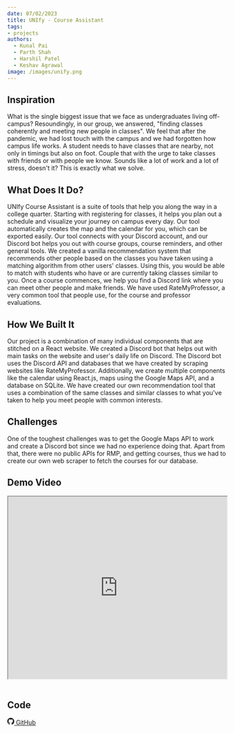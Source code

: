 ```yaml
---
date: 07/02/2023
title: UNIfy - Course Assistant
tags:
- projects
authors:
  - Kunal Pai
  - Parth Shah
  - Harshil Patel
  - Keshav Agrawal
image: /images/unify.png
---
```


## Inspiration

What is the single biggest issue that we face as undergraduates living off-campus? Resoundingly, in our group, we answered, "finding classes coherently and meeting new people in classes". We feel that after the pandemic, we had lost touch with the campus and we had forgotten how campus life works. A student needs to have classes that are nearby, not only in timings but also on foot. Couple that with the urge to take classes with friends or with people we know. Sounds like a lot of work and a lot of stress, doesn't it? This is exactly what we solve.

## What Does It Do?

UNIfy Course Assistant is a suite of tools that help you along the way in a college quarter. Starting with registering for classes, it helps you plan out a schedule and visualize your journey on campus every day. Our tool automatically creates the map and the calendar for you, which can be exported easily. Our tool connects with your Discord account, and our Discord bot helps you out with course groups, course reminders, and other general tools. We created a vanilla recommendation system that recommends other people based on the classes you have taken using a matching algorithm from other users' classes. Using this, you would be able to match with students who have or are currently taking classes similar to you. Once a course commences, we help you find a Discord link where you can meet other people and make friends. We have used RateMyProfessor, a very common tool that people use, for the course and professor evaluations.

## How We Built It

Our project is a combination of many individual components that are stitched on a React website. We created a Discord bot that helps out with main tasks on the website and user's daily life on Discord. The Discord bot uses the Discord API and databases that we have created by scraping websites like RateMyProfessor. Additionally, we create multiple components like the calendar using React.js, maps using the Google Maps API, and a database on SQLite. We have created our own recommendation tool that uses a combination of the same classes and similar classes to what you've taken to help you meet people with common interests.

## Challenges

One of the toughest challenges was to get the Google Maps API to work and create a Discord bot since we had no experience doing that. Apart from that, there were no public APIs for RMP, and getting courses, thus we had to create our own web scraper to fetch the courses for our database.

## Demo Video

<div>
<div class="lists">
    <iframe width="100%" height="420px"
    src="https://www.youtube.com/embed/Ax1v-L-QEtA">
    </iframe>
    </br>
    </br>
</div>
</div>

## Code

<a href="https://github.com/helloparthshah/UNIfyCourseAssistant">
<svg xmlns="http://www.w3.org/2000/svg" width="16" height="16" fill="currentColor" class="bi bi-github" viewBox="0 0 16 16">
<path d="M8 0C3.58 0 0 3.58 0 8c0 3.54 2.29 6.53 5.47 7.59.4.07.55-.17.55-.38 0-.19-.01-.82-.01-1.49-2.01.37-2.53-.49-2.69-.94-.09-.23-.48-.94-.82-1.13-.28-.15-.68-.52-.01-.53.63-.01 1.08.58 1.23.82.72 1.21 1.87.87 2.33.66.07-.52.28-.87.51-1.07-1.78-.2-3.64-.89-3.64-3.95 0-.87.31-1.59.82-2.15-.08-.2-.36-1.02.08-2.12 0 0 .67-.21 2.2.82.64-.18 1.32-.27 2-.27.68 0 1.36.09 2 .27 1.53-1.04 2.2-.82 2.2-.82.44 1.1.16 1.92.08 2.12.51.56.82 1.27.82 2.15 0 3.07-1.87 3.75-3.65 3.95.29.25.54.73.54 1.48 0 1.07-.01 1.93-.01 2.2 0 .21.15.46.55.38A8.012 8.012 0 0 0 16 8c0-4.42-3.58-8-8-8z"/>
</svg>
GitHub
</a>
